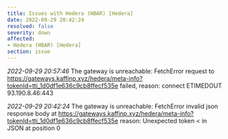 ```yaml
---
title: Issues with Hedera (HBAR) [Hedera]
date: 2022-09-29 20:42:24
resolved: false
severity: down
affected:
- Hedera (HBAR) [Hedera]
section: issue
---
```


*2022-09-29 20:57:46* The gateway is unreachable: FetchError request to https://gateways.kaffinp.xyz/hedera/meta-info?tokenId=tti_1d0df1e636c9cb8ffecf535e failed, reason: connect ETIMEDOUT 93.190.8.46:443

*2022-09-29 20:42:24* The gateway is unreachable: FetchError invalid json response body at https://gateways.kaffinp.xyz/hedera/meta-info?tokenId=tti_1d0df1e636c9cb8ffecf535e reason: Unexpected token < in JSON at position 0
